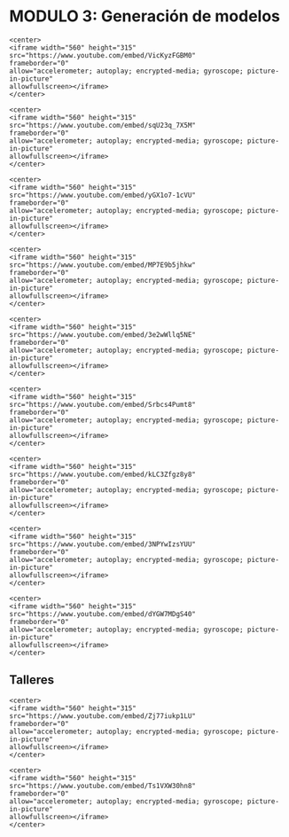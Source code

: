 # MODULO 3: Generación de modelos

<style>
.right{
    float:right;
}
</style>

```{dropdown} **3.01 - Flujo de trabajo de Machine Learning**  <span class="right"><font color="red">Video 10mins</font></span> <br/>Explicamos el flujo de trabajo general que se realiza al desarrollar modelos de Machine Learning.
<center>
<iframe width="560" height="315"
src="https://www.youtube.com/embed/VicKyzFGBM0" 
frameborder="0" 
allow="accelerometer; autoplay; encrypted-media; gyroscope; picture-in-picture" 
allowfullscreen></iframe>
</center>
```


```{dropdown} **3.02 - Calibración de un modelo 1D**  <span class="right"><font color="red">Video 20mins</font></span> <br/>Describimos el proceso de calibración manual y analítica de un modelo muy sencillo.
<center>
<iframe width="560" height="315"
src="https://www.youtube.com/embed/sqU23q_7X5M" 
frameborder="0" 
allow="accelerometer; autoplay; encrypted-media; gyroscope; picture-in-picture" 
allowfullscreen></iframe>
</center>
```


```{dropdown} **3.03 - Calibración con datos y fronteras de clasificación** <span class="right"><font color="red">Video 25mins</font></span> <br/>Realizamos el proceso de calibración con datos, introducimos el concepto de frontera bayesiana y aumentamos la complejidad del ejemplo, generando fronteras de clasificación en 2D.
<center>
<iframe width="560" height="315"
src="https://www.youtube.com/embed/yGX1o7-1cVU" 
frameborder="0" 
allow="accelerometer; autoplay; encrypted-media; gyroscope; picture-in-picture" 
allowfullscreen></iframe>
</center>
```

```{dropdown} **3.04 - Complejidad de los datos vs complejidad de los modelos** <span class="right"><font color="red">Video 22mins</font></span> <br/>Vemos cómo usamos los _hiperparámetros_ de distintos algoritmos para regular complejidad de las fronteras generadas por los modelos y cómo podemos desarrollar algunas pistas sobre su relación con la complejidad de los datos.
<center>
<iframe width="560" height="315"
src="https://www.youtube.com/embed/MP7E9b5jhkw" 
frameborder="0" 
allow="accelerometer; autoplay; encrypted-media; gyroscope; picture-in-picture" 
allowfullscreen></iframe>
</center>
```

```{dropdown} **3.05 - Métricas de desempeño** <span class="right"><font color="red">Video 24mins</font></span> <br/> Mostramos algunas métricas para medir el desempeño de los modelos y explicamos la relación con las métricas de negocio.
<center>
<iframe width="560" height="315"
src="https://www.youtube.com/embed/3e2wWllq5NE" 
frameborder="0" 
allow="accelerometer; autoplay; encrypted-media; gyroscope; picture-in-picture" 
allowfullscreen></iframe>
</center>
```


```{dropdown} **3.06 - Algoritmos supervisados. Clasificación lineal** <span class="right"><font color="red">Video 22mins</font></span> <br/>Explicamos cómo usar la regresión logística en Python.
<center>
<iframe width="560" height="315"
src="https://www.youtube.com/embed/Srbcs4Pumt8" 
frameborder="0" 
allow="accelerometer; autoplay; encrypted-media; gyroscope; picture-in-picture" 
allowfullscreen></iframe>
</center>
```


```{dropdown} **3.07 - Algoritmos supervisados. Árboles y bosques de decisión** <span class="right"><font color="red">Video 17mins</font></span> <br/>Mostramos la intuición detrás de los árboles de decisión y los random forests, y cómo usarlos.
<center>
<iframe width="560" height="315"
src="https://www.youtube.com/embed/kLC3Zfgz8y8" 
frameborder="0" 
allow="accelerometer; autoplay; encrypted-media; gyroscope; picture-in-picture" 
allowfullscreen></iframe>
</center>
```


```{dropdown} **3.08 - Algoritmos supervisados. Naive Bayes** <span class="right"><font color="red">Video 10mins</font></span> <br/>Mostramos la intuición detrás de los clasificadores gausianos, y cómo usarlos.
<center>
<iframe width="560" height="315"
src="https://www.youtube.com/embed/3NPYwIzsYUU" 
frameborder="0" 
allow="accelerometer; autoplay; encrypted-media; gyroscope; picture-in-picture" 
allowfullscreen></iframe>
</center>
```

```{dropdown} **3.09 - Algoritmos supervisados. Support Vector Machines**  <span class="right"><font color="red">Video 12mins</font></span> <br/>Explicamos la idea de transformación de características y la intuición y utilización de las máquinas de soporte vectorial para clasificación.
<center>
<iframe width="560" height="315"
src="https://www.youtube.com/embed/dYGW7MDgS40" 
frameborder="0" 
allow="accelerometer; autoplay; encrypted-media; gyroscope; picture-in-picture" 
allowfullscreen></iframe>
</center>
```

## Talleres


```{dropdown} **LAB 03.01 - MODEL GENERATION** <span class="right"><font color="red">Video 16mins</font></span> <br/>Desarrollamos un algoritmo muy sencillo para calibrar un modelo lineal.
<center>
<iframe width="560" height="315"
src="https://www.youtube.com/embed/Zj77iukp1LU" 
frameborder="0" 
allow="accelerometer; autoplay; encrypted-media; gyroscope; picture-in-picture" 
allowfullscreen></iframe>
</center>
```



```{dropdown} **LAB 03.02 - TIME SERIES MODEL** <span class="right"><font color="red">Video 16mins</font></span> <br/>Creamos un dataset desde una serie temporal, aplicamos un modelo de regresión lineal y medimos su desempeño.
<center>
<iframe width="560" height="315"
src="https://www.youtube.com/embed/Ts1VXW30hn8" 
frameborder="0" 
allow="accelerometer; autoplay; encrypted-media; gyroscope; picture-in-picture" 
allowfullscreen></iframe>
</center>
```

